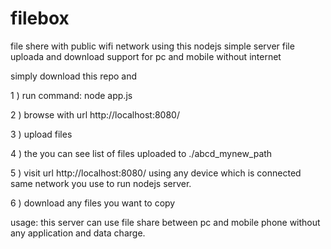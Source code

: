# filebox
file shere with public wifi network using this nodejs simple server file uploada and download support for pc and mobile without internet


simply download this repo and <br>
<p>1 ) run command: node app.js</p>
<p>2 ) browse with url http://localhost:8080/</p>
<p>3 ) upload files </p>
<p>4 ) the you can see list of files uploaded to ./abcd_mynew_path</p>
<p>5 ) visit url http://localhost:8080/ using any device which is connected same network you use to run nodejs server.</p>
<p>6 ) download any files you want to copy</p>

usage:
  this server can use file share between pc and mobile phone without any application and data charge.
